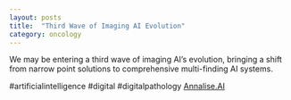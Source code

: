```yaml
---
layout: posts
title:  "Third Wave of Imaging AI Evolution"
category: oncology
---
```

We may be entering a third wave of imaging AI’s evolution, bringing a shift from narrow point solutions to comprehensive multi-finding AI systems.




#artificialintelligence #digital #digitalpathology
[Annalise.AI](https://www.linkedin.com/feed/update/urn:li:activity:6995693279774146561/)